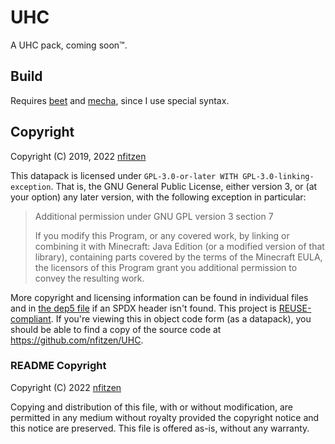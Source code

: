 <!-- SPDX-License-Identifier: FSFAP -->
<!-- SPDX-FileCopyrightText: (C) 2022 nfitzen <https://github.com/nfitzen> -->

# UHC

A UHC pack, coming soon&trade;.

## Build

Requires [beet](https://github.com/mcbeet/beet)
and [mecha](https://github.com/mcbeet/mecha), since I use special syntax.

## Copyright

Copyright (C) 2019, 2022 [nfitzen](https://github.com/nfitzen)

This datapack is licensed under
`GPL-3.0-or-later WITH GPL-3.0-linking-exception`.
That is, the GNU General Public License, either version 3, or (at your option)
any later version, with the following exception in particular:

> Additional permission under GNU GPL version 3 section 7
> 
> If you modify this Program, or any covered work, by linking or combining it with Minecraft: Java Edition (or a modified version of that library), containing parts covered by the terms of the Minecraft EULA, the licensors of this Program grant you additional permission to convey the resulting work.

More copyright and licensing information can be found in individual files
and in [the dep5 file](.reuse/dep5) if an SPDX header isn't found.
This project is [REUSE-compliant](https://reuse.software/).
If you're viewing this in object code form (as a datapack), you should be
able to find a copy of the source code at <https://github.com/nfitzen/UHC>.

### README Copyright

Copyright (C) 2022 [nfitzen](https://github.com/nfitzen)

Copying and distribution of this file, with or without modification, are
permitted in any medium without royalty provided the copyright notice and this
notice are preserved.  This file is offered as-is, without any warranty.
